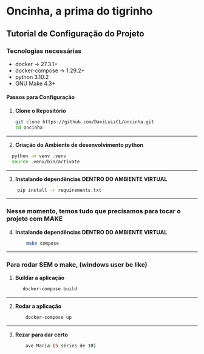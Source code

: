# Oncinha, a prima do tigrinho


## Tutorial de Configuração do Projeto

### Tecnologias necessárias
  - docker -> 27.3.1+
  - docker-compose -> 1.29.2+
  - python 3.10.2
  - GNU Make 4.3+

#### Passos para Configuração

1. **Clone o Repositório**
   ```bash
   git clone https://github.com/DaviLuizCL/oncinha.git
   cd oncinha
   ```

   

---
2. **Criação do Ambiente de desenvolvimento python**
  ```bash
    python -m venv .venv
    source .venv/bin/activate
```
---
3. **Instalando dependências DENTRO DO AMBIENTE VIRTUAL**
  ```bash
      pip install -r requirements.txt
```
---
### Nesse momento, temos tudo que precisamos para tocar o projeto com MAKE

4. **Instalando dependências DENTRO DO AMBIENTE VIRTUAL**
    ```bash
        make compose
    ```

---

### Para rodar SEM o make, (windows user be like)


1. **Buildar a aplicação**
  ```bash
        docker-compose build
  ```
---

2. **Rodar a aplicação**
 ```bash
        docker-compose up
 ```
---
3. **Rezar para dar certo**
 ```bash
        ave Maria (5 séries de 10)
  ```